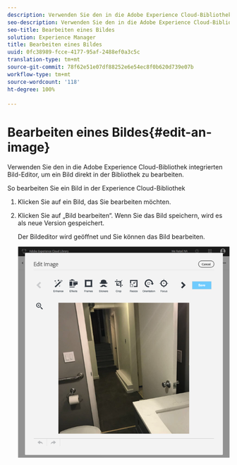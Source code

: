 ```yaml
---
description: Verwenden Sie den in die Adobe Experience Cloud-Bibliothek integrierten Bildeditor, um ein Bild direkt in der Bibliothek zu bearbeiten.
seo-description: Verwenden Sie den in die Adobe Experience Cloud-Bibliothek integrierten Bild-Editor, um ein Bild direkt in der Bibliothek zu bearbeiten.
seo-title: Bearbeiten eines Bildes
solution: Experience Manager
title: Bearbeiten eines Bildes
uuid: 0fc38989-fcce-4177-95af-2488ef0a3c5c
translation-type: tm+mt
source-git-commit: 78f62e51e07df88252e6e54ec8f0b620d739e07b
workflow-type: tm+mt
source-wordcount: '118'
ht-degree: 100%

---
```



# Bearbeiten eines Bildes{#edit-an-image}

Verwenden Sie den in die Adobe Experience Cloud-Bibliothek integrierten Bild-Editor, um ein Bild direkt in der Bibliothek zu bearbeiten.

So bearbeiten Sie ein Bild in der Experience Cloud-Bibliothek

1. Klicken Sie auf ein Bild, das Sie bearbeiten möchten.
1. Klicken Sie auf „Bild bearbeiten“. Wenn Sie das Bild speichern, wird es als neue Version gespeichert.

   Der Bildeditor wird geöffnet und Sie können das Bild bearbeiten.

   ![](assets/library_image_editor.png)

